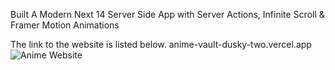Built A Modern Next 14 Server Side App with Server Actions, Infinite Scroll & Framer Motion Animations

The link to the website is listed below.
anime-vault-dusky-two.vercel.app
![Anime Website](https://i.ibb.co/MG1nbqt/YT-Thumbnails-2.png)
